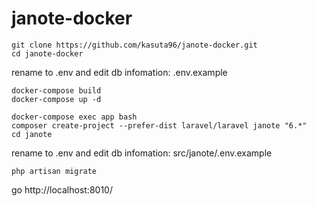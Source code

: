 # janote-docker

```
git clone https://github.com/kasuta96/janote-docker.git
cd janote-docker
```

rename to .env and edit db infomation: .env.example

```
docker-compose build
docker-compose up -d

docker-compose exec app bash
composer create-project --prefer-dist laravel/laravel janote "6.*"
cd janote
```

rename to .env and edit db infomation: src/janote/.env.example
```
php artisan migrate
```
go http://localhost:8010/
